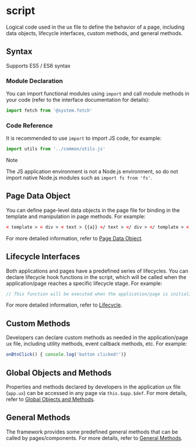 <!-- 源地址: https://iot.mi.com/vela/quickapp/en/guide/framework/script/ -->

# script

Logical code used in the ux file to define the behavior of a page, including data objects, lifecycle interfaces, custom methods, and general methods.

## Syntax

Supports ES5 / ES6 syntax

### Module Declaration

You can import functional modules using `import` and call module methods in your code (refer to the interface documentation for details):
```javascript
import fetch from '@system.fetch'
```

### Code Reference

It is recommended to use `import` to import JS code, for example:
```javascript
import utils from '../common/utils.js'
```

Note

The JS application environment is not a Node.js environment, so do not import native Node.js modules such as `import fs from 'fs'`.

## Page Data Object

You can define page-level data objects in the page file for binding in the template and manipulation in page methods. For example:
```html
< template > < div > < text > {{a}} </ text > </ div > </ template > < script > export default { // Page data object, affects the override mechanism of incoming data: properties defined in private cannot be overridden private : { a : 1 } } </ script >
```

For more detailed information, refer to [Page Data Object](</vela/quickapp/en/guide/framework/script/page-data.html>).

## Lifecycle Interfaces

Both applications and pages have a predefined series of lifecycles. You can declare lifecycle hook functions in the script, which will be called when the application/page reaches a specific lifecycle stage. For example:
```javascript
// This function will be executed when the application/page is initialized onInit() { console.log('page initialized！')}
```

For more detailed information, refer to [Lifecycle](</vela/quickapp/en/guide/framework/script/lifecycle.html>).

## Custom Methods

Developers can declare custom methods as needed in the application/page ux file, including utility methods, event callback methods, etc. For example:
```javascript
onBtnClick() { console.log('button clicked!')}
```

## Global Objects and Methods

Properties and methods declared by developers in the application ux file (`app.ux`) can be accessed in any page via `this.$app.$def`. For more details, refer to [Global Objects and Methods](</vela/quickapp/en/guide/framework/script/global-data-method.html>).

## General Methods

The framework provides some predefined general methods that can be called by pages/components. For more details, refer to [General Methods](</vela/quickapp/en/components/general/methods.html>).

